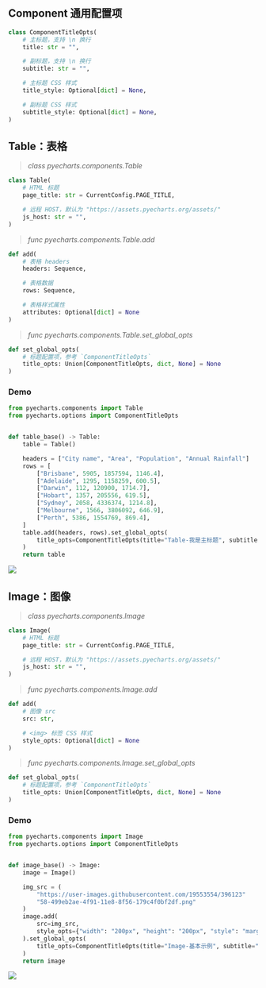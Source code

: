 ## Component 通用配置项

```python
class ComponentTitleOpts(
    # 主标题，支持 \n 换行
    title: str = "",

    # 副标题，支持 \n 换行
    subtitle: str = "",

    # 主标题 CSS 样式
    title_style: Optional[dict] = None,

    # 副标题 CSS 样式
    subtitle_style: Optional[dict] = None,
)
```

## Table：表格

> *class pyecharts.components.Table*

```python
class Table(
    # HTML 标题
    page_title: str = CurrentConfig.PAGE_TITLE,

    # 远程 HOST，默认为 "https://assets.pyecharts.org/assets/"
    js_host: str = "",
)
```

> *func pyecharts.components.Table.add*

```python
def add(
    # 表格 headers
    headers: Sequence,

    # 表格数据
    rows: Sequence, 

    # 表格样式属性
    attributes: Optional[dict] = None
)
```

> *func pyecharts.components.Table.set_global_opts*

```python
def set_global_opts(
    # 标题配置项，参考 `ComponentTitleOpts`
    title_opts: Union[ComponentTitleOpts, dict, None] = None
)
```

### Demo

```python
from pyecharts.components import Table
from pyecharts.options import ComponentTitleOpts


def table_base() -> Table:
    table = Table()

    headers = ["City name", "Area", "Population", "Annual Rainfall"]
    rows = [
        ["Brisbane", 5905, 1857594, 1146.4],
        ["Adelaide", 1295, 1158259, 600.5],
        ["Darwin", 112, 120900, 1714.7],
        ["Hobart", 1357, 205556, 619.5],
        ["Sydney", 2058, 4336374, 1214.8],
        ["Melbourne", 1566, 3806092, 646.9],
        ["Perth", 5386, 1554769, 869.4],
    ]
    table.add(headers, rows).set_global_opts(
        title_opts=ComponentTitleOpts(title="Table-我是主标题", subtitle="我是副标题支持换行哦")
    )
    return table
```
![](https://user-images.githubusercontent.com/19553554/58699998-7d979380-83d1-11e9-835f-cab3cfdbee06.png)


## Image：图像

> *class pyecharts.components.Image*

```python
class Image(
    # HTML 标题
    page_title: str = CurrentConfig.PAGE_TITLE,

    # 远程 HOST，默认为 "https://assets.pyecharts.org/assets/"
    js_host: str = "",
)
```

> *func pyecharts.components.Image.add*

```python
def add(
    # 图像 src
    src: str, 

    # <img> 标签 CSS 样式
    style_opts: Optional[dict] = None
)
```

> *func pyecharts.components.Image.set_global_opts*

```python
def set_global_opts(
    # 标题配置项，参考 `ComponentTitleOpts`
    title_opts: Union[ComponentTitleOpts, dict, None] = None
)
```

### Demo

```python
from pyecharts.components import Image
from pyecharts.options import ComponentTitleOpts


def image_base() -> Image:
    image = Image()

    img_src = (
        "https://user-images.githubusercontent.com/19553554/396123"
        "58-499eb2ae-4f91-11e8-8f56-179c4f0bf2df.png"
    )
    image.add(
        src=img_src,
        style_opts={"width": "200px", "height": "200px", "style": "margin-top: 20px"},
    ).set_global_opts(
        title_opts=ComponentTitleOpts(title="Image-基本示例", subtitle="我是副标题支持换行哦")
    )
    return image
```
![](https://user-images.githubusercontent.com/19553554/58700076-b3d51300-83d1-11e9-90e2-2225f71f5a57.png)
